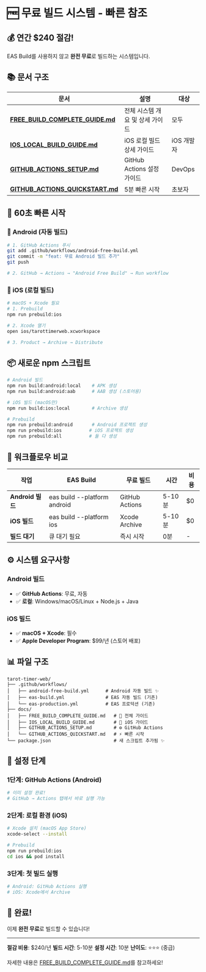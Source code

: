 # 🆓 무료 빌드 시스템 - 빠른 참조

## 💰 연간 $240 절감!

EAS Build를 사용하지 않고 **완전 무료**로 빌드하는 시스템입니다.

## 📚 문서 구조

| 문서 | 설명 | 대상 |
|------|------|------|
| **[FREE_BUILD_COMPLETE_GUIDE.md](./FREE_BUILD_COMPLETE_GUIDE.md)** | 전체 시스템 개요 및 상세 가이드 | 모두 |
| **[IOS_LOCAL_BUILD_GUIDE.md](./IOS_LOCAL_BUILD_GUIDE.md)** | iOS 로컬 빌드 상세 가이드 | iOS 개발자 |
| **[GITHUB_ACTIONS_SETUP.md](./GITHUB_ACTIONS_SETUP.md)** | GitHub Actions 설정 가이드 | DevOps |
| **[GITHUB_ACTIONS_QUICKSTART.md](./GITHUB_ACTIONS_QUICKSTART.md)** | 5분 빠른 시작 | 초보자 |

## 🚀 60초 빠른 시작

### 🤖 Android (자동 빌드)
```bash
# 1. GitHub Actions 푸시
git add .github/workflows/android-free-build.yml
git commit -m "feat: 무료 Android 빌드 추가"
git push

# 2. GitHub → Actions → "Android Free Build" → Run workflow
```

### 🍎 iOS (로컬 빌드)
```bash
# macOS + Xcode 필요
# 1. Prebuild
npm run prebuild:ios

# 2. Xcode 열기
open ios/tarottimerweb.xcworkspace

# 3. Product → Archive → Distribute
```

## 📦 새로운 npm 스크립트

```bash
# Android 빌드
npm run build:android:local    # APK 생성
npm run build:android:aab      # AAB 생성 (스토어용)

# iOS 빌드 (macOS만)
npm run build:ios:local        # Archive 생성

# Prebuild
npm run prebuild:android       # Android 프로젝트 생성
npm run prebuild:ios          # iOS 프로젝트 생성
npm run prebuild:all          # 둘 다 생성
```

## 🎯 워크플로우 비교

| 작업 | EAS Build | 무료 빌드 | 시간 | 비용 |
|------|-----------|-----------|------|------|
| **Android 빌드** | eas build --platform android | GitHub Actions | 5-10분 | $0 |
| **iOS 빌드** | eas build --platform ios | Xcode Archive | 5-10분 | $0 |
| **빌드 대기** | 큐 대기 필요 | 즉시 시작 | 0분 | - |

## ⚙️ 시스템 요구사항

### Android 빌드
- ✅ **GitHub Actions**: 무료, 자동
- ✅ **로컬**: Windows/macOS/Linux + Node.js + Java

### iOS 빌드
- ✅ **macOS + Xcode**: 필수
- ✅ **Apple Developer Program**: $99/년 (스토어 배포)

## 📊 파일 구조

```
tarot-timer-web/
├── .github/workflows/
│   ├── android-free-build.yml      # Android 자동 빌드 ✨
│   ├── eas-build.yml               # EAS 자동 빌드 (기존)
│   └── eas-production.yml          # EAS 프로덕션 (기존)
├── docs/
│   ├── FREE_BUILD_COMPLETE_GUIDE.md   # 📘 전체 가이드
│   ├── IOS_LOCAL_BUILD_GUIDE.md       # 🍎 iOS 가이드
│   ├── GITHUB_ACTIONS_SETUP.md        # ⚙️ GitHub Actions
│   └── GITHUB_ACTIONS_QUICKSTART.md   # ⚡ 빠른 시작
└── package.json                       # 새 스크립트 추가됨 ✨
```

## 🔧 설정 단계

### 1단계: GitHub Actions (Android)
```bash
# 이미 설정 완료!
# GitHub → Actions 탭에서 바로 실행 가능
```

### 2단계: 로컬 환경 (iOS)
```bash
# Xcode 설치 (macOS App Store)
xcode-select --install

# Prebuild
npm run prebuild:ios
cd ios && pod install
```

### 3단계: 첫 빌드 실행
```bash
# Android: GitHub Actions 실행
# iOS: Xcode에서 Archive
```

## 🎉 완료!

이제 **완전 무료**로 빌드할 수 있습니다!

---

**절감 비용**: $240/년
**빌드 시간**: 5-10분
**설정 시간**: 10분
**난이도**: ⭐⭐⭐ (중급)

자세한 내용은 [FREE_BUILD_COMPLETE_GUIDE.md](./FREE_BUILD_COMPLETE_GUIDE.md)를 참고하세요!
